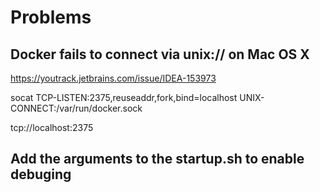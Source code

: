 # Problems

## Docker fails to connect via unix:// on Mac OS X

https://youtrack.jetbrains.com/issue/IDEA-153973

socat TCP-LISTEN:2375,reuseaddr,fork,bind=localhost UNIX-CONNECT:/var/run/docker.sock

tcp://localhost:2375


## Add the arguments to the startup.sh to enable debuging
